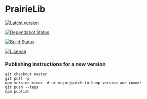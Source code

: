 
# PrairieLib


[![Latest version](https://img.shields.io/github/tag/PrairieLearn/PrairieLib.svg?label=version)](https://github.com/PrairieLearn/PrairieLib)

[![Dependabot Status](https://api.dependabot.com/badges/status?host=github&repo=PrairieLearn/PrairieLib)](https://dependabot.com)


[![Build Status](https://github.com/PrairieLearn/PrairieLib/workflows/main/CI.svg)](https://github.com/PrairieLearn/PrairieLib/actions)


[![License](https://img.shields.io/github/license/PrairieLearn/PrairieLib.svg)](https://github.com/PrairieLearn/PrairieLib/blob/master/LICENSE)


### Publishing instructions for a new version

```
git checkout master
git pull -p
npm version minor  # or major/patch to bump version and commit
git push --tags
npm publish
```
